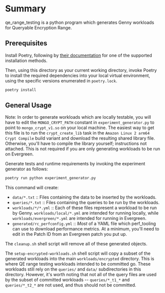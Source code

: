 # Summary

qe_range_testing is a python program which generates Genny workloads for Queryable Encryption Range.

## Prerequisites

Install Poetry, following by [their documentation](https://python-poetry.org/docs/#installation) for one of the supported installation methods.

Then, using this directory as your current working directory, invoke Poetry to install the required dependencies into your local virtual environment, using the specific versions enumerated in `poetry.lock`.

```sh
poetry install
```

## General Usage

Note: In order to generate workloads which are locally testable, you will have to edit the `MONGO_CRYPT_PATH` constant in `experiment_generator.py` to point to `mongo_crypt_v1.so` on your local machine. The easiest way to get this file is to run the `crypt_create_lib` task in the `Amazon Linux 2 arm64 Crypt Compile` build variant and download the resulting shared library file. Otherwise, you'll have to compile the library yourself; instructions not attached. This is not required if you are only generating workloads to be run on Evergreen.

Generate tests and runtime requirements by invoking the experiment generator as follows:

```sh
poetry run python experiment_generator.py
```

This command will create:

- `data/*.txt` :: Files containing the data to be inserted by the workloads.
- `queries/*.txt` :: Files containing the queries to be run by the workloads.
- `workloads/*/*.yml` :: Each of these files represent a workload to be run by Genny. `workloads/local/*.yml` are intended for running locally, while `workloads/evergreen/*.yml` are intended for running in Evergreen.
- `generated/rc_perfconfig.yml` :: *Most* of a YAML file which perf_tooling can use to download performance metrics. At a minimum, you'll need to edit in the Patch ID from an Evergreen patch you put up.

The `cleanup.sh` shell script will remove all of these generated objects.

The `setup-encrypted-workloads.sh` shell script will copy a subset of the generated workloads into the main `workloads/encrypted` directory. This is where QE range testing workloads intended to be committed go. These workloads still rely on the `queries/` and `data/` subdirectories in this directory. However, it's worth noting that not all of the query files are used by the subset of committed workloads -- `queries/*_t1_*` and `queries/*_t2_*` are not used, and thus should not be committed.
